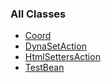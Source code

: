 ### All Classes

-   [Coord](org/apache/struts/webapp/el/exercise/Coord.html.md)
-   [DynaSetAction](org/apache/struts/webapp/el/exercise/DynaSetAction.html.md)
-   [HtmlSettersAction](org/apache/struts/webapp/el/exercise/HtmlSettersAction.html.md)
-   [TestBean](org/apache/struts/webapp/el/exercise/TestBean.html.md)

